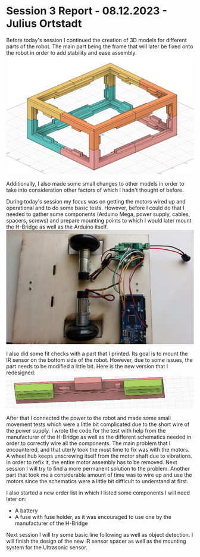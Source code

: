 # Session 3 Report - 08.12.2023 - Julius Ortstadt


Before today's session I continued the creation of 3D models for different parts of the robot.
The main part being the frame that will later be fixed onto the robot in order to add stability and ease assembly.\
![Frame](/Documentation/Robo3/Session_Reports/Julius/Pictures/Session_3/Frame.png)

Additionally, I also made some small changes to other models in order to take into consideration other factors of which I hadn't thought of before.

During today's session my focus was on getting the motors wired up and operational and to do some basic tests. 
However, before I could do that I needed to gather some components (Arduino Mega, power supply, cables, spacers, screws) and prepare mounting points to which I would later mount the H-Bridge as well as the Arduino itself.\
![Assembly](/Documentation/Robo3/Session_Reports/Julius/Pictures/Session_3/Assembly.jpg)

I also did some fit checks with a part that I printed. Its goal is to mount the IR sensor on the bottom side of the robot. However, due to some issues, the part needs to be modified a little bit. Here is the new version that I redesigned: \
![Modified IR sensor spacer](/Documentation/Robo3/Session_Reports/Julius/Pictures/Session_3/IR_sensor_spacer.png)

After that I connected the power to the robot and made some small movement tests which were a little bit complicated due to the short wire of the power supply. I wrote the code for the test with help from the manufacturer of the H-Bridge as well as the different schematics needed in order to correctly wire all the components. The main problem that I encountered, and that uterly took the most time to fix was with the motors. A wheel hub keeps unscrewing itself from the motor shaft due to vibrations. In order to refix it, the entire motor assembly has to be removed. Next session I will try to find a more permanent solution to the problem. Another part that took me a considerable amount of time was to wire up and use the motors since the schematics were a little bit difficult to understand at first.


I also started a new order list in which I listed some components I will need later on:
- A battery 
- A fuse with fuse holder, as it was encouraged to use one by the manufacturer of the H-Bridge

Next session I will try some basic line following as well as object detection. I will finish the design of the new IR sensor spacer as well as the mounting system for the Ultrasonic sensor.
